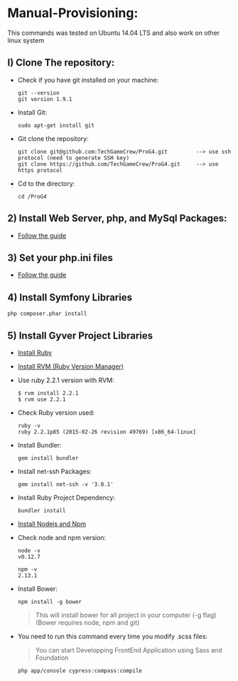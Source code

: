 # Manual-Provisioning:

This commands was tested on Ubuntu 14.04 LTS and also work on other linux system 

## I) Clone The repository:
* Check if you have git installed on your machine:
    ```
    git --version
    git version 1.9.1
    ```

* Install Git:
    ```
    sudo apt-get install git
    ```

* Git clone the repository:
    ```
    git clone git@github.com:TechGameCrew/ProG4.git         --> use ssh protocol (need to generate SSH key)
    git clone https://github.com/TechGameCrew/ProG4.git     --> use https protocol
    ```

* Cd to the directory:
    ```
    cd /ProG4
    ```

## 2) Install Web Server, php, and MySql Packages:
* [Follow the guide](http://www.lonelycoder.be/nginx-php-fpm-mysql-phpmyadmin-on-ubuntu-12-04/)

## 3) Set your php.ini files
* [Follow the guide](http://www.lonelycoder.be/nginx-php-fpm-mysql-phpmyadmin-on-ubuntu-12-04/)

## 4) Install Symfony Libraries
```
php composer.phar install
```

## 5) Install Gyver Project Libraries

* [Install Ruby](https://www.ruby-lang.org/fr/documentation/installation/)

* [Install RVM (Ruby Version Manager)](https://rvm.io/rvm/install)

* Use ruby 2.2.1 version with RVM:
    ```
    $ rvm install 2.2.1
    $ rvm use 2.2.1
    ```

* Check Ruby version used:
    ```
    ruby -v 
    ruby 2.2.1p85 (2015-02-26 revision 49769) [x86_64-linux]
    ```

* Install Bundler:
    ```
    gem install bundler
    ```

* Install net-ssh Packages:
    ```
    gem install net-ssh -v '3.0.1'
    ```

* Install Ruby Project Dependency:
    ```
    bundler install
    ```

* [Install Nodejs and Npm](https://nodejs.org/en/download/)

* Check node and npm version:
    ```
    node -v
    v0.12.7
    ```
    ```
    npm -v
    2.13.1
    ```

* Install Bower:              
    ```
    npm install -g bower
    ```
    
    > This will install bower for all project in your computer (-g flag) 
    > (Bower requires node, npm and git) 

* You need to run this command every time you modify .scss files:
    > You can start Developping FrontEnd Application using Sass and Foundation
    
    ```
    php app/console cypress:compass:compile
    ```
